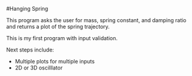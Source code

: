 #Hanging Spring

This program asks the user for mass, spring constant, and damping ratio and returns a plot of the spring trajectory.

This is my first program with input validation.

Next steps include:
  - Multiple plots for multiple inputs
  - 2D or 3D oscilllator
